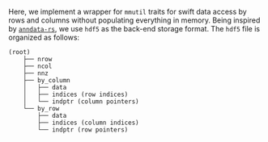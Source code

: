 
Here, we implement a wrapper for `mmutil` traits for swift data access by rows and columns without populating everything in memory. Being inspired by [`anndata-rs`](https://github.com/kaizhang/anndata-rs), we use `hdf5` as the back-end storage format. The `hdf5` file is organized as follows:

```
(root)
    ├── nrow
    ├── ncol
    ├── nnz
    ├── by_column
    │   ├── data
    │   ├── indices (row indices)
    │   └── indptr (column pointers)
    └── by_row
        ├── data
        ├── indices (column indices)
        └── indptr (row pointers)
```
